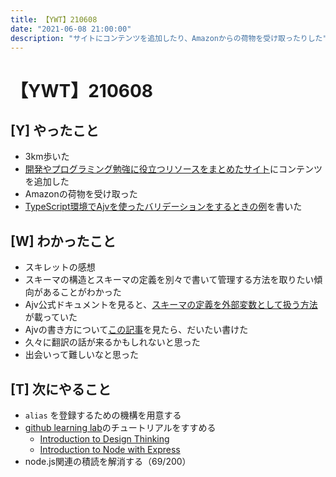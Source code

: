 ```yaml
---
title: 【YWT】210608
date: "2021-06-08 21:00:00"
description: "サイトにコンテンツを追加したり、Amazonからの荷物を受け取ったりした"
---
```


# 【YWT】210608

## [Y] やったこと

- 3km歩いた
- [開発やプログラミング勉強に役立つリソースをまとめたサイト](https://rod.expfrom.me/)にコンテンツを追加した
- Amazonの荷物を受け取った
- [TypeScript環境でAjvを使ったバリデーションをするときの例](https://gist.github.com/LeeDDHH/b9625f0b4b2743c6ac424c60098530ef)を書いた

## [W] わかったこと

- スキレットの感想
- スキーマの構造とスキーマの定義を別々で書いて管理する方法を取りたい傾向があることがわかった
- Ajv公式ドキュメントを見ると、[スキーマの定義を外部変数として扱う方法](https://ajv.js.org/guide/combining-schemas.html)が載っていた
- Ajvの書き方について[この記事](https://qiita.com/piggydev/items/e6776b3b52315477b6f8)を見たら、だいたい書けた
- 久々に翻訳の話が来るかもしれないと思った
- 出会いって難しいなと思った

## [T] 次にやること

- `alias` を登録するための機構を用意する
- [github learning lab](https://lab.github.com/githubtraining)のチュートリアルをすすめる
  - [Introduction to Design Thinking](https://lab.github.com/githubtraining/introduction-to-design-thinking)
  - [Introduction to Node with Express](https://lab.github.com/everydeveloper/introduction-to-node-with-express)
- node.js関連の積読を解消する（69/200）
